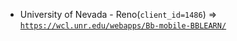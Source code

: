  - University of Nevada - Reno(`client_id=1486`) => [`https://wcl.unr.edu/webapps/Bb-mobile-BBLEARN/`](https://wcl.unr.edu/webapps/Bb-mobile-BBLEARN/)
